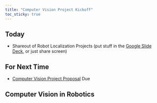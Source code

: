 ```yaml
---
title: "Computer Vision Project Kickoff"
toc_sticky: true
---
```


## Today

* Shareout of Robot Localization Projects (put stuff in the [Google Slide Deck](https://docs.google.com/presentation/d/1TIQWxvB9IEq-xP6EI5Ktjw16n7BKBes8d-IXAY4LpYI/edit?usp=sharing), or just share screen)

## For Next Time

* [Computer Vision Project Proposal](../assignments/computer_vision_project#project-proposal-due-1026) Due

## Computer Vision in Robotics



